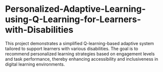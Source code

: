 # Personalized-Adaptive-Learning-using-Q-Learning-for-Learners-with-Disabilities
This project demonstrates a simplified Q-learning-based adaptive system tailored to support learners with various disabilities. The goal is to recommend personalized learning strategies based on engagement levels and task performance, thereby enhancing accessibility and inclusiveness in digital learning environments.
